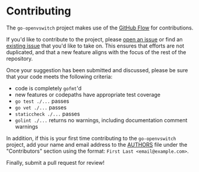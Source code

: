 Contributing
============

The `go-openvswitch` project makes use of the [GitHub Flow](https://guides.github.com/introduction/flow/)
for contributions.

If you'd like to contribute to the project, please
[open an issue](https://github.com/digitalocean/go-openvswitch/issues/new) or find an
[existing issue](https://github.com/digitalocean/go-openvswitch/issues) that you'd like
to take on.  This ensures that efforts are not duplicated, and that a new feature
aligns with the focus of the rest of the repository.

Once your suggestion has been submitted and discussed, please be sure that your
code meets the following criteria:
  - code is completely `gofmt`'d
  - new features or codepaths have appropriate test coverage
  - `go test ./...` passes
  - `go vet ./...` passes
  - `staticcheck ./...` passes
  - `golint ./...` returns no warnings, including documentation comment warnings

In addition, if this is your first time contributing to the `go-openvswitch` project,
add your name and email address to the
[AUTHORS](https://github.com/digitalocean/go-openvswitch/blob/master/AUTHORS) file
under the "Contributors" section using the format:
`First Last <email@example.com>`.

Finally, submit a pull request for review!